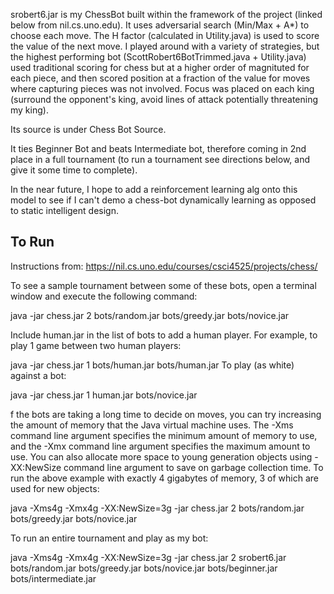 srobert6.jar is my ChessBot built within the framework of the project (linked below from nil.cs.uno.edu).  It uses adversarial search (Min/Max + A*) to choose each move.  The H factor (calculated in Utility.java) is used to score the value of the next move.  I played around with a variety of strategies, but the highest performing bot (ScottRobert6BotTrimmed.java + Utility.java) used traditional scoring for chess but at a higher order of magnituted for each piece, and then scored position at a fraction of the value for moves where capturing pieces was not involved.  Focus was placed on each king (surround the opponent's king, avoid lines of attack potentially threatening my king).

Its source is under Chess Bot Source.

It ties Beginner Bot and beats Intermediate bot, therefore coming in 2nd place in a full tournament (to run a tournament see directions below, and give it some time to complete).  

In the near future, I hope to add a reinforcement learning alg onto this model to see if I can't demo a chess-bot dynamically learning as opposed to static intelligent design.



## To Run
Instructions from: https://nil.cs.uno.edu/courses/csci4525/projects/chess/

To see a sample tournament between some of these bots, open a terminal window and execute the following command:

java -jar chess.jar 2 bots/random.jar bots/greedy.jar bots/novice.jar

Include human.jar in the list of bots to add a human player. For example, to play 1 game between two human players:

java -jar chess.jar 1 bots/human.jar bots/human.jar
To play (as white) against a bot:

java -jar chess.jar 1 human.jar bots/novice.jar

f the bots are taking a long time to decide on moves, you can try increasing the amount of memory that the Java virtual machine uses. The -Xms command line argument specifies the minimum amount of memory to use, and the -Xmx command line argument specifies the maximum amount to use. You can also allocate more space to young generation objects using -XX:NewSize command line argument to save on garbage collection time. To run the above example with exactly 4 gigabytes of memory, 3 of which are used for new objects:

java -Xms4g -Xmx4g -XX:NewSize=3g -jar chess.jar 2 bots/random.jar bots/greedy.jar bots/novice.jar


To run an entire tournament and play as my bot:

java -Xms4g -Xmx4g -XX:NewSize=3g -jar chess.jar 2 srobert6.jar bots/random.jar bots/greedy.jar bots/novice.jar bots/beginner.jar bots/intermediate.jar

